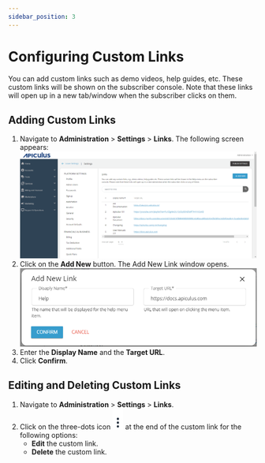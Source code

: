 ```yaml
---
sidebar_position: 3
---
```

# Configuring Custom Links

You can add custom links such as demo videos, help guides, etc. These custom links will be shown on the subscriber console. Note that these links will open up in a new tab/window when the subscriber clicks on them.
## Adding Custom Links

1. Navigate to **Administration** > **Settings** > **Links**. The following screen appears:
   ![Custom Links](img/customlinks.png)
2. Click on the **Add New** button. The Add New Link window opens.
    ![Custom Links](img/customlinks1.png)
3. Enter the **Display Name** and the **Target URL**.
4. Click **Confirm**.

## Editing and Deleting Custom Links
1. Navigate to **Administration** > **Settings** > **Links**. 
2. Click on the three-dots icon ![Three dots](img/threedots.png) at the end of the custom link for the following options:
	- **Edit** the custom link.
	- **Delete** the custom link.






